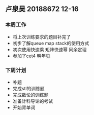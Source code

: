 ## 卢泉昊 20188672 12-16

### 本周工作 

- 将上次训练要求的题目补完了
- 初步了解queue map stack的使用方式
- 初次使用快速乘 矩阵快速幂 同余定理
- 参加了cet4 明年见

### 下周计划
 
- 补题
- 完成stl的训练题
- 完成数论的训练题
- 准备计科导论的考试
- 开始背单词
